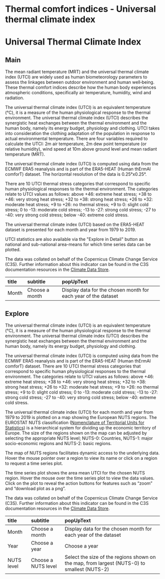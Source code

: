 
Thermal comfort indices - Universal thermal climate index
=========================================================

# Universal Thermal Climate Index

## Main


The mean radiant temperature (MRT) and the universal thermal climate index (UTCI) are widely used as human biometeorology parameters to assess the linkages between outdoor environment and human well‐being. These thermal comfort indices describe how the human body experiences atmospheric conditions, specifically air temperature, humidity, wind and radiation.

The universal thermal climate index (UTCI) is an equivalent temperature (°C), it is a measure of the human physiological response to the thermal environment. The universal thermal climate index (UTCI) describes the synergistic heat exchanges between the thermal environment and the human body, namely its energy budget, physiology and clothing. UTCI takes into consideration the clothing adaptation of the population in response to actual environmental temperature. There are four variables required to calculate the UTCI: 2m air temperature, 2m dew point temperature (or relative humidity), wind speed at 10m above ground level and mean radiant temperature (MRT).

The universal thermal climate index (UTCI) is computed using data from the ECMWF ERA5 reanalysis and is part of the ERA5-HEAT (Human thErmAl comforT) dataset.  The horizontal resolution of the data is 0.25°x0.25°. 

There are 10 UTCI thermal stress categories that correspond to specific human physiological responses to the thermal environment. The categories relate to UTCI values as follows:
above +46: extreme heat stress; +38 to +46: very strong heat stress; +32 to +38: strong heat stress; +26 to +32: moderate heat stress; +9 to +26: no thermal stress; +9 to 0: slight cold stress; 0 to -13: moderate cold stress; -13 to -27: strong cold stress; -27 to -40: very strong cold stress; below -40: extreme cold stress.

The universal thermal climate index (UTCI) based on the ERA5-HEAT dataset is presented for each month and year from 1979 to 2019.

UTCI statistics are also available via the "Explore in Detail" button as national and sub-national area-means for which time series data can be plotted.

The data was collated on behalf of the Copernicus Climate Change Service (C3S).  Further information about this indicator can be found in the C3S documentation resources in the [Climate Data Store](https://cds.climate.copernicus.eu/cdsapp#!/dataset/derived-utci-historical?tab=overview).  

|title|subtitle|popUpText|
| :--- | :--- | :--- |
|Month|Choose a month|Display data for the chosen month for each year of the dataset|

## Explore


The universal thermal climate index (UTCI) is an equivalent temperature (°C), it is a measure of the human physiological response to the thermal environment. The universal thermal climate index (UTCI) describes the synergistic heat exchanges between the thermal environment and the human body, namely its energy budget, physiology and clothing. 

The universal thermal climate index (UTCI) is computed using data from the ECMWF ERA5 reanalysis and is part of the ERA5-HEAT (Human thErmAl comforT) dataset.  There are 10 UTCI thermal stress categories that correspond to specific human physiological responses to the thermal environment. The categories relate to UTCI values as follows:
above +46: extreme heat stress; +38 to +46: very strong heat stress; +32 to +38: strong heat stress; +26 to +32: moderate heat stress; +9 to +26: no thermal stress; +9 to 0: slight cold stress; 0 to -13: moderate cold stress; -13 to -27: strong cold stress; -27 to -40: very strong cold stress; below -40: extreme cold stress.

The universal thermal climate index (UTCI) for each month and year from 1979 to 2019 is plotted on a map showing the European NUTS regions. The EUROSTAT NUTS classification ([Nomenclature of Territorial Units for Statistics](https://ec.europa.eu/eurostat/web/nuts/background)) is a hierarchical system for dividing up the economic territory of Europe. The size of the regions shown on the map can be adjusted by selecting the appropriate NUTS level; NUTS-0: Countries, NUTS-1: major socio-economic regions and NUTS-2: basic regions.

The map of NUTS regions facilitates dynamic access to the underlying data. Hover the mouse pointer over a region to view its name or click on a region to request a time series plot.

The time series plot shows the area mean UTCI for the chosen NUTS region.  Hover the mouse over the time series plot to view the data values.  Click on the plot to reveal the action buttons for features such as “zoom” and “download plot as a png”.

The data was collated on behalf of the Copernicus Climate Change Service (C3S).  Further information about this indicator can be found in the C3S documentation resources in the [Climate Data Store](https://cds.climate.copernicus.eu/cdsapp#!/dataset/derived-utci-historical?tab=overview).  

|title|subtitle |popUpText|
| :--- | :--- | :--- |
|Month|Choose a month|Display data for the chosen month for each year of the dataset|
|Year|Choose a year|Choose a year|
|NUTS level|Choose a NUTS level|Select the size of the regions shown on the map, from largest (NUTS-0) to smallest (NUTS-2)|

